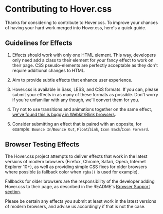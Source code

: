 # Contributing to Hover.css

Thanks for considering to contribute to Hover.css. To improve your chances of having your hard work merged into Hover.css, here's a quick guide.

## Guidelines for Effects

1. Effects should work with only one HTML element. This way, developers only need add a class to their element for your fancy effect to work on their page. CSS pseudo-elements are perfectly acceptable as they don't require additional changes to HTML.

2. Aim to provide subtle effects that enhance user experience.

3. Hover.css is available in Sass, LESS, and CSS formats. If you can, please submit your effects in as many of these formats as possible. Don't worry if you're unfamiliar with any though, we'll convert them for you.

4. Try not to use transitions and animations together on the same effect, [we've found this is buggy in Webkit/Blink browsers](https://github.com/IanLunn/Hover/issues/24).

5. Consider submitting an effect that is paired with an opposite, for example: `Bounce In`/`Bounce Out`, `Float`/`Sink`, `Icon Back`/`Icon Forward`.

## Browser Testing Effects

The Hover.css project attempts to deliver effects that work in the latest versions of modern browsers (Firefox, Chrome, Safari, Opera, Internet Explorer 10+), as well as providing simple CSS fixes for older browsers where possible (a fallback color when `rgba()` is used for example).

Fallbacks for older browsers are the responsibility of the developer adding Hover.css to their page, as described in the README's [Browser Support section](https://github.com/IanLunn/Hover#browser-support).

Please be certain any effects you submit at least work in the latest versions of modern browsers, and advise us accordingly if that is not the case.
